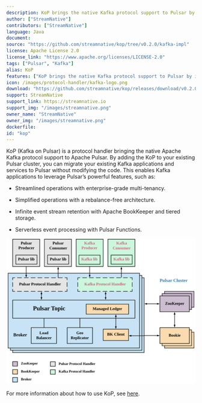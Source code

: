 ```yaml
---
description: KoP brings the native Kafka protocol support to Pulsar by introducing a Kafka protocol handler on Pulsar brokers
author: ["StreamNative"]
contributors: ["StreamNative"]
language: Java
document: 
source: "https://github.com/streamnative/kop/tree/v0.2.0/kafka-impl"
license: Apache License 2.0
license_link: "https://www.apache.org/licenses/LICENSE-2.0"
tags: ["Pulsar", "Kafka"]
alias: KoP
features: ["KoP brings the native Kafka protocol support to Pulsar by introducing a Kafka protocol handler on Pulsar brokers"]
icon: /images/protocol-handler/kafka-logo.png
download: "https://github.com/streamnative/kop/releases/download/v0.2.0/pulsar-protocol-handler-kafka-0.2.0.nar"
support: StreamNative
support_link: https://streamnative.io
support_img: "/images/streamnative.png"
owner_name: "StreamNative"
owner_img: "/images/streamnative.png"
dockerfile: 
id: "kop"
---
```



KoP (Kafka on Pulsar) is a protocol handler bringing the native Apache Kafka protocol support to Apache Pulsar. By adding the KoP to your existing Pulsar cluster, you can migrate your existing Kafka applications and services to Pulsar without modifying the code. This enables Kafka applications to leverage Pulsar’s powerful features, such as:

- Streamlined operations with enterprise-grade multi-tenancy.

- Simplified operations with a rebalance-free architecture.

- Infinite event stream retention with Apache BookKeeper and tiered storage.

- Serverless event processing with Pulsar Functions.

![](/images/protocol-handler/kop-architecture.png)

For more information about how to use KoP, see [here](https://streamnative.io/docs/v1.0.0/connect/kop/overview/).
